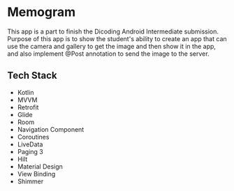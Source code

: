 # Memogram
This app is a part to finish the Dicoding Android Intermediate submission. Purpose of this app is to
show the student's ability to create an app that can use the camera and gallery to get the image and
then show it in the app, and also implement @Post annotation to send the image to the server.

## Tech Stack
- Kotlin
- MVVM
- Retrofit
- Glide
- Room
- Navigation Component
- Coroutines
- LiveData
- Paging 3
- Hilt
- Material Design
- View Binding
- Shimmer